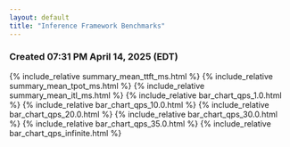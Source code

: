 ```yaml
---
layout: default
title: "Inference Framework Benchmarks"
---
```


[//]: # (# Inference Framework Benchmarks)

### Created 07:31 PM April 14, 2025 (EDT)

{% include_relative summary_mean_ttft_ms.html %}
{% include_relative summary_mean_tpot_ms.html %}
{% include_relative summary_mean_itl_ms.html %}
{% include_relative bar_chart_qps_1.0.html %}
{% include_relative bar_chart_qps_10.0.html %}
{% include_relative bar_chart_qps_20.0.html %}
{% include_relative bar_chart_qps_30.0.html %}
{% include_relative bar_chart_qps_35.0.html %}
{% include_relative bar_chart_qps_infinite.html %}
